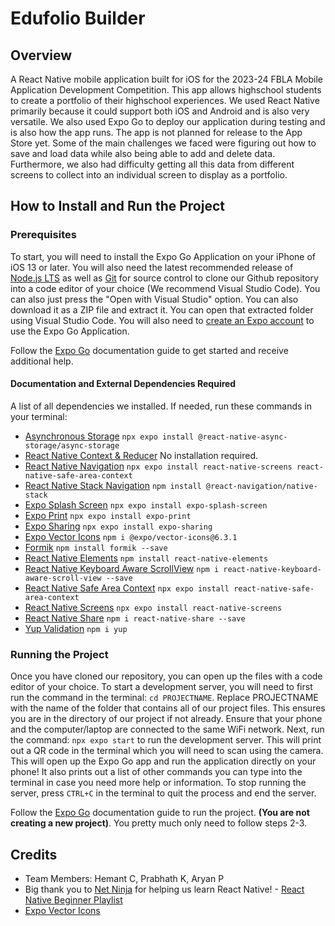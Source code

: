 # Edufolio Builder  
## Overview
A React Native mobile application built for iOS for the 2023-24 FBLA Mobile Application Development Competition. This app allows highschool students to create a portfolio of their highschool experiences. We used React Native primarily because it could support both iOS and Android and is also very versatile. We also used Expo Go to deploy our application during testing and is also how the app runs. The app is not planned for release to the App Store yet. Some of the main challenges we faced were figuring out how to save and load data while also being able to add and delete data. Furthermore, we also had difficulty getting all this data from different screens to collect into an individual screen to display as a portfolio.

## How to Install and Run the Project

### Prerequisites

To start, you will need to install the Expo Go Application on your iPhone of iOS 13 or later. You will also need the latest recommended release of [Node.js LTS](https://nodejs.org/en/) as well as [Git](https://git-scm.com/) for source control to clone our Github repository into a code editor of your choice (We recommend Visual Studio Code). You can also just press the "Open with Visual Studio" option. You can also download it as a ZIP file and extract it. You can open that extracted folder using Visual Studio Code. You will also need to [create an Expo account](https://expo.dev/) to use the Expo Go Application.

Follow the [Expo Go](https://docs.expo.dev/get-started/expo-go/) documentation guide to get started and receive additional help. 

#### Documentation and External Dependencies Required
A list of all dependencies we installed. If needed, run these commands in your terminal:
- [Asynchronous Storage](https://react-native-async-storage.github.io/async-storage/docs/install/) `npx expo install @react-native-async-storage/async-storage`
- [React Native Context & Reducer](https://react.dev/learn/managing-state) No installation required.
- [React Native Navigation](https://reactnavigation.org/docs/getting-started/) `npx expo install react-native-screens react-native-safe-area-context`
- [React Native Stack Navigation](https://reactnavigation.org/docs/native-stack-navigator/) `npm install @react-navigation/native-stack`
- [Expo Splash Screen](https://docs.expo.dev/versions/latest/sdk/splash-screen/#usage) `npx expo install expo-splash-screen`
- [Expo Print](https://docs.expo.dev/versions/latest/sdk/print/) `npx expo install expo-print`
- [Expo Sharing](https://docs.expo.dev/versions/latest/sdk/sharing/) `npx expo install expo-sharing`
- [Expo Vector Icons](https://www.npmjs.com/package/@expo/vector-icons/v/6.3.1) `npm i @expo/vector-icons@6.3.1`
- [Formik](https://formik.org/docs/overview) `npm install formik --save`
- [React Native Elements](https://reactnativeelements.com/docs) `npm install react-native-elements`
- [React Native Keyboard Aware ScrollView](https://www.npmjs.com/package/react-native-keyboard-aware-scroll-view) `npm i react-native-keyboard-aware-scroll-view --save`
- [React Native Safe Area Context](https://docs.expo.dev/versions/latest/sdk/safe-area-context/) `npx expo install react-native-safe-area-context`
- [React Native Screens](https://github.com/software-mansion/react-native-screens) `npx expo install react-native-screens`
- [React Native Share](https://github.com/react-native-share/react-native-share) `npm i react-native-share --save`
- [Yup Validation](https://www.npmjs.com/package/yup) `npm i yup`

### Running the Project
Once you have cloned our repository, you can open up the files with a code editor of your choice. To start a development server, you will need to first run the command in the terminal: `cd PROJECTNAME`. Replace PROJECTNAME with the name of the folder that contains all of our project files. This ensures you are in the directory of our project if not already. Ensure that your phone and the computer/laptop are connected to the same WiFi network. Next, run the command: `npx expo start` to run the development server. This will print out a QR code in the terminal which you will need to scan using the camera. This will open up the Expo Go app and run the application directly on your phone! It also prints out a list of other commands you can type into the terminal in case you need more help or information. To stop running the server, press `CTRL+C` in the terminal to quit the process and end the server.

Follow the [Expo Go](https://docs.expo.dev/get-started/create-a-project/) documentation guide to run the project. **(You are not creating a new project)**. You pretty much only need to follow steps 2-3.

## Credits
- Team Members: Hemant C, Prabhath K, Aryan P
- Big thank you to [Net Ninja](https://www.youtube.com/@NetNinja) for helping us learn React Native!
		- [React Native Beginner Playlist](https://www.youtube.com/watch?v=ur6I5m2nTvk&list=PL4cUxeGkcC9ixPU-QkScoRBVxtPPzVjrQ)
- [Expo Vector Icons](https://icons.expo.fyi/Index)

